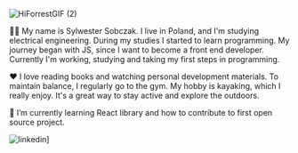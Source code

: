 ![HiForrestGIF (2)](https://user-images.githubusercontent.com/78635631/217573532-4c59da35-acfd-4adb-bca8-8df700b0c23a.gif)

🙋‍♂️   My name is Sylwester Sobczak. I live in Poland, and I'm studying electrical engineering. During my studies I started to learn programming. My journey began with JS, since I want to become a front end developer. Currently I'm working, studying and taking my first steps in programming.

❤️   I love reading books and watching personal development materials. To maintain balance, I regularly go to the gym. My hobby is kayaking, which I really enjoy. It's a great way to stay active and explore the outdoors.

🌱   I’m currently learning React library and how to contribute to first open source project.


![linkedin](https://img.shields.io/badge/linkedin-0A66C2?style=for-the-badge&logo=Linkedinb&logoColor=white)]




<!--
**Zibi95/Zibi95** is a ✨ _special_ ✨ repository because its `README.md` (this file) appears on your GitHub profile.

Here are some ideas to get you started:

- 🔭 I’m currently working on ...
- 🌱 I’m currently learning ...
- 👯 I’m looking to collaborate on ...
- 🤔 I’m looking for help with ...
- 💬 Ask me about ...
- 📫 How to reach me: ...
- 😄 Pronouns: ...
- ⚡ Fun fact: ...
-->
